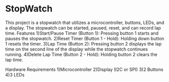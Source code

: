 # StopWatch
This project is a stopwatch that utilizes a microcontroller, buttons, LEDs, and a display. The stopwatch can be started, paused, reset, and can record lap time.
Features
1)Start/Pause Timer (Button 1): Pressing button 1 starts and pauses the stopwatch.
2)Reset Timer (Button 1 - Hold): Holding down button 1 resets the timer.
3)Lap Time (Button 2): Pressing button 2 displays the lap time on the second line of the display while the stopwatch continues running.
4)Delete Lap Time (Button 2 - Hold): Holding button 2 clears the lap time.

Hardware Requirements
1)Microcontroller
2)Display (I2C or SPI)
3)2 Buttons
4)3 LEDs
